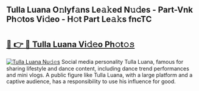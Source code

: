 ## Tulla Luana O𝚗lyf𝚊ns Le𝚊𝚔ed N𝚞𝚍es - Part-Vnk Ph𝚘tos Vi𝚍eo - H𝚘t Part Le𝚊𝚔s fncTC

# <h2><a href="http://hf169x.feru.top/?c=Tulla+Luana">🔗 👉 🔴 Tulla Luana Vi𝚍𝚎o Ph𝚘t𝚘𝚜</a></h2>

[![Tulla Luana Nu𝚍𝚎s](https://i.imgur.com/0TWrTi3.gif)](http://hf169x.feru.top/?c=Tulla+Luana)
Social media personality Tulla Luana, famous for sharing lifestyle and dance content, including dance trend performances and mini vlogs. A public figure like Tulla Luana, with a large platform and a captive audience, has a responsibility to use his influence for good. 
